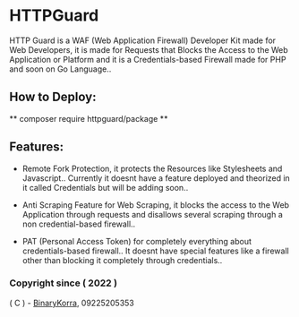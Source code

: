 # HTTPGuard
HTTP Guard is a WAF (Web Application Firewall) Developer Kit made for Web Developers, it is made for Requests that Blocks the Access to the Web Application or Platform and it is a Credentials-based Firewall made for PHP and soon on Go Language..

## How to Deploy:
**
composer require httpguard/package
**

## Features:
* Remote Fork Protection, it protects the Resources like Stylesheets and Javascript.. Currently it doesnt have a feature deployed and theorized in it called Credentials but will be adding soon..

* Anti Scraping Feature for Web Scraping, it blocks the access to the Web Application through requests and disallows several scraping through a non credential-based firewall..

* PAT (Personal Access Token) for completely everything about credentials-based firewall.. It doesnt have special features like a firewall other than blocking it completely through credentials..

### Copyright since ( 2022 )
( C ) - [BinaryKorra](https://github.com/binarykorra), 09225205353
